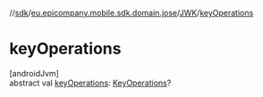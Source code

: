 //[sdk](../../../index.md)/[eu.epicompany.mobile.sdk.domain.jose](../index.md)/[JWK](index.md)/[keyOperations](key-operations.md)

# keyOperations

[androidJvm]\
abstract val [keyOperations](key-operations.md): [KeyOperations](../-key-operations/index.md)?

